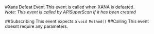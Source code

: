 #Xana Defeat Event
This event is called when XANA is defeated.<br>
*Note: This event is called by APISuperScan if it has been created*

##Subscribing
This event expects a ``void Method()``
##Calling
This event doesnt require any parameters.
